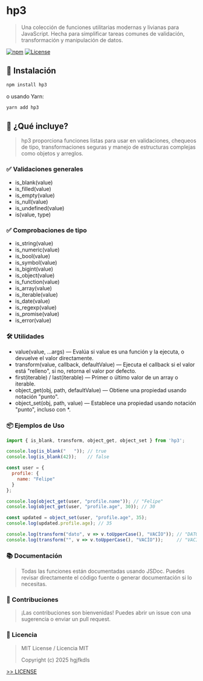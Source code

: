 # hp3

> Una colección de funciones utilitarias modernas y livianas para JavaScript. Hecha para simplificar tareas comunes de validación, transformación y manipulación de datos.

[![npm](https://img.shields.io/npm/v/hp3.svg)](https://www.npmjs.com/package/hp3)
[![License](https://img.shields.io/npm/l/hp3.svg)](https://github.com/hgjfkdls/hp3/blob/main/LICENSE)

## 🚀 Instalación

```bash
npm install hp3
```
o usando Yarn:
```bash
yarn add hp3
```

## 🧩 ¿Qué incluye?
> hp3 proporciona funciones listas para usar en validaciones, chequeos de tipo, transformaciones seguras y manejo de estructuras complejas como objetos y arreglos.

### ✅ Validaciones generales
- is_blank(value)
- is_filled(value)
- is_empty(value)
- is_null(value)
- is_undefined(value)
- is(value, type)

### ✅ Comprobaciones de tipo
- is_string(value)
- is_numeric(value)
- is_bool(value)
- is_symbol(value)
- is_bigint(value)
- is_object(value)
- is_function(value)
- is_array(value)
- is_iterable(value)
- is_date(value)
- is_regexp(value)
- is_promise(value)
- is_error(value)

### 🛠️ Utilidades
- value(value, ...args) — Evalúa si value es una función y la ejecuta, o devuelve el valor directamente.
- transform(value, callback, defaultValue) — Ejecuta el callback si el valor está "relleno", si no, retorna el valor por defecto.
- first(iterable) / last(iterable) — Primer o último valor de un array o iterable.
- object_get(obj, path, defaultValue) — Obtiene una propiedad usando notación "punto".
- object_set(obj, path, value) — Establece una propiedad usando notación "punto", incluso con *.

### 📦 Ejemplos de Uso

```js
import { is_blank, transform, object_get, object_set } from 'hp3';

console.log(is_blank("   ")); // true
console.log(is_blank(42));    // false

const user = {
  profile: {
    name: "Felipe"
  }
};

console.log(object_get(user, "profile.name")); // "Felipe"
console.log(object_get(user, "profile.age", 30)); // 30

const updated = object_set(user, "profile.age", 35);
console.log(updated.profile.age); // 35

console.log(transform("dato", v => v.toUpperCase(), "VACÍO")); // "DATO"
console.log(transform("", v => v.toUpperCase(), "VACÍO"));     // "VACÍO"
```

### 📚 Documentación
> Todas las funciones están documentadas usando JSDoc. Puedes revisar directamente el código fuente o generar documentación si lo necesitas.

### 🤝 Contribuciones
> ¡Las contribuciones son bienvenidas! Puedes abrir un issue con una sugerencia o enviar un pull request.

### 📄 Licencia
> MIT License / Licencia MIT
> 
> Copyright (c) 2025 hgjfkdls

[>> LICENSE](https://github.com/hgjfkdls/hp3/blob/main/LICENSE)